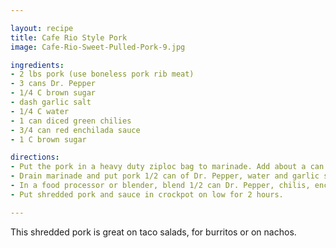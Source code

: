 ```yaml
---

layout: recipe
title: Cafe Rio Style Pork
image: Cafe-Rio-Sweet-Pulled-Pork-9.jpg

ingredients:
- 2 lbs pork (use boneless pork rib meat)
- 3 cans Dr. Pepper
- 1/4 C brown sugar
- dash garlic salt
- 1/4 C water
- 1 can diced green chilies
- 3/4 can red enchilada sauce
- 1 C brown sugar

directions: 
- Put the pork in a heavy duty ziploc bag to marinade. Add about a can and a half of Dr. Pepper and 1/4 C brown sugar. Marinade for a few hours or overnight.
- Drain marinade and put pork 1/2 can of Dr. Pepper, water and garlic salt in crock pot on high for about 3-4 hours or low for 8 hours. Remove pork from crock pot and drain any liquid left in the pot. Shred pork. 
- In a food processor or blender, blend 1/2 can Dr. Pepper, chilis, enchilada sauce and remaining brown sugar. If the sauce is too thick, add more Dr. Pepper little by little. 
- Put shredded pork and sauce in crockpot on low for 2 hours.

---
```

This shredded pork is great on taco salads, for burritos or on nachos.